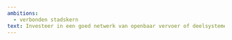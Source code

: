```yaml
---
ambitions:
  - verbonden stadskern
text: Investeer in een goed netwerk van openbaar vervoer of deelsystemen
---
```


